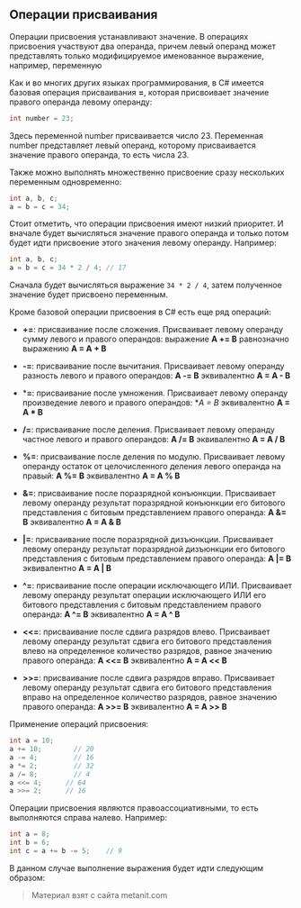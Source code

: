 ## Операции присваивания

Операции присвоения устанавливают значение. В операциях присвоения участвуют два операнда, причем левый операнд может представлять только модифицируемое именованное выражение, например, переменную

Как и во многих других языках программирования, в C# имеется базовая операция присваивания **=**, которая присвоивает значение правого операнда левому операнду:

```cs
int number = 23;
```

Здесь переменной number присваивается число 23. Переменная number представляет левый операнд, которому присваивается значение правого операнда, то есть числа 23.

Также можно выполнять множественно присвоение сразу нескольких переменным одновременно:

```cs
int a, b, c;
a = b = c = 34;
```

Стоит отметить, что операции присвоения имеют низкий приоритет. И вначале будет вычисляться значение правого операнда и только потом будет идти присвоение этого значения левому операнду. Например:

```cs
int a, b, c;
a = b = c = 34 * 2 / 4; // 17
```

Сначала будет вычисляться выражение `34 * 2 / 4`, затем полученное значение будет присвоено переменным.

Кроме базовой операции присвоения в C# есть еще ряд операций:

- **+=**: присваивание после сложения. Присваивает левому операнду сумму левого и правого операндов: выражение 
**A += B** равнозначно выражению **A = A + B**

- **-=**: присваивание после вычитания. Присваивает левому операнду разность левого и правого операндов: 
**A -= B** эквивалентно **A = A - B**

- ***=**: присваивание после умножения. Присваивает левому операнду произведение левого и правого операндов: 
**A *= B** эквивалентно **A = A * B**

- **/=**: присваивание после деления. Присваивает левому операнду частное левого и правого операндов: 
**A /= B** эквивалентно **A = A / B**

- **%=**: присваивание после деления по модулю. Присваивает левому операнду остаток от целочисленного деления левого операнда на правый: 
**A %= B** эквивалентно **A = A % B**

- **&=**: присваивание после поразрядной конъюнкции. Присваивает левому операнду результат поразрядной конъюнкции его 
битового представления с битовым представлением правого операнда: **A &= B** эквивалентно **A = A & B**

- **|=**: присваивание после поразрядной дизъюнкции. Присваивает левому операнду результат поразрядной дизъюнкции его 
битового представления с битовым представлением правого операнда: **A |= B** эквивалентно **A = A | B**

- **^=**: присваивание после операции исключающего ИЛИ. Присваивает левому операнду результат операции исключающего ИЛИ его 
битового представления с битовым представлением правого операнда: **A ^= B** эквивалентно **A = A ^ B**

- **<<=**: присваивание после сдвига разрядов влево. Присваивает левому операнду результат сдвига его битового представления влево на определенное количество разрядов, равное значению 
правого операнда: **A <<= B** эквивалентно **A = A << B**

- **>>=**: присваивание после сдвига разрядов вправо. Присваивает левому операнду результат сдвига его битового представления вправо на определенное количество разрядов, равное значению 
правого операнда: **A >>= B** эквивалентно **A = A >> B**

Применение операций присвоения:

```cs
int a = 10;
a += 10;        // 20
a -= 4;         // 16
a *= 2;         // 32
a /= 8;         // 4
a <<= 4;      // 64
a >>= 2;      // 16
```

Операции присвоения являются правоассоциативными, то есть выполняются справа налево. Например:

```cs
int a = 8;
int b = 6;
int c = a += b -= 5;    // 9
```

В данном случае выполнение выражения будет идти следующим образом:


> Материал взят с сайта metanit.com